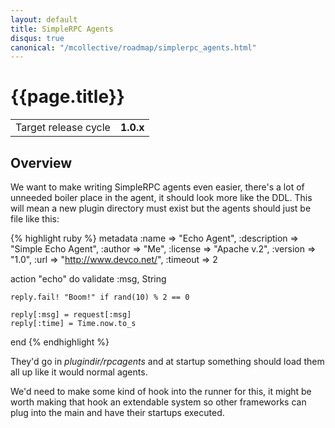 ```yaml
---
layout: default
title: SimpleRPC Agents
disqus: true
canonical: "/mcollective/roadmap/simplerpc_agents.html"
---
```


# {{page.title}}

|                    |         |
|--------------------|---------|
|Target release cycle|**1.0.x**|

## Overview
We want to make writing SimpleRPC agents even easier, there's a lot of unneeded boiler place in the agent, it should
look more like the DDL.  This will mean a new plugin directory must exist but the agents should just be file like
this:

{% highlight ruby %}
metadata    :name        => "Echo Agent",
            :description => "Simple Echo Agent",
            :author      => "Me",
            :license     => "Apache v.2",
            :version     => "1.0",
            :url         => "http://www.devco.net/",
            :timeout     => 2

action "echo" do
    validate :msg, String

    reply.fail! "Boom!" if rand(10) % 2 == 0

    reply[:msg] = request[:msg]
    reply[:time] = Time.now.to_s
end
{% endhighlight %}

They'd go in _plugindir/rpcagents_ and at startup something should load them all up like it would normal agents.

We'd need to make some kind of hook into the runner for this, it might be worth making that hook an extendable
system so other frameworks can plug into the main and have their startups executed.
